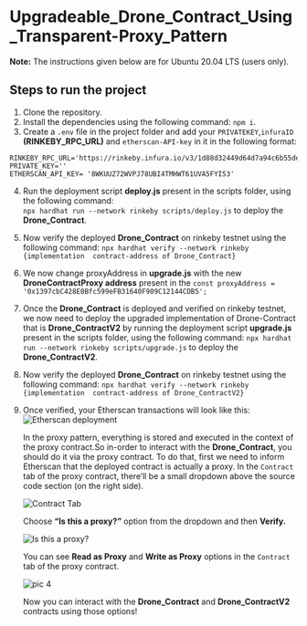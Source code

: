 # Upgradeable_Drone_Contract_Using_Transparent-Proxy_Pattern

**Note:** The instructions given below are for Ubuntu 20.04 LTS (users only).

## Steps to run the project

1. Clone the repository.
2. Install the dependencies using the following command: `npm i`.
3. Create a `.env` file in the project folder and add your `PRIVATEKEY`,`infuraID` **(RINKEBY_RPC_URL)** and `etherscan-API-key` in it in the following format:
   
  ``` 
  RINKEBY_RPC_URL='https://rinkeby.infura.io/v3/1d88d32449d64d7a94c6b55de216042e'
  PRIVATE_KEY=''
  ETHERSCAN_API_KEY= '8WKUUZ72WVPJ78UBI4TMHWT61UVA5FYI53'

   ```

4. Run the deployment script **deploy.js**  present in the scripts folder, using the following command:  
   `npx hardhat run --network rinkeby scripts/deploy.js` to deploy the **Drone_Contract**.
5. Now verify the deployed **Drone_Contract** on rinkeby testnet using the following command: 
   `npx hardhat verify --network rinkeby {implementation  contract-address of Drone_Contract}`
6. We now change proxyAddress in **upgrade.js** with the new **DroneContractProxy address** present in the `const proxyAddress =  '0x1397cbC428E0Bfc599eFB31640F909C12144CDB5';`
7. Once the **Drone_Contract** is deployed and verified on rinkeby testnet, we now need to deploy the upgraded implementation of Drone-Contract that
   is **Drone_ContractV2** by running the deployment script **upgrade.js** present in the scripts folder, using the following command:
   `npx hardhat run --network rinkeby scripts/upgrade.js` to deploy the **Drone_ContractV2**.
8. Now verify the deployed  **Drone_Contract** on rinkeby testnet using the following command:
   `npx hardhat verify --network rinkeby {implementation  contract-address of Drone_ContractV2}`
9. Once verified, your Etherscan transactions will look like this:
    ![Etherscan deployment](https://user-images.githubusercontent.com/52605353/174560518-1739fe01-5a13-48a6-a3f0-a17f0040ac59.png)
   
   In the proxy pattern, everything is stored and executed in the context of the proxy contract.So in-order to interact with the **Drone_Contract**,
   you should do it via the proxy contract. To do that, first we need to inform Etherscan that the deployed contract is actually a proxy.
   In the `Contract` tab of the proxy contract, there’ll be a small dropdown above the source code section (on the right side).
     
   ![Contract Tab](https://user-images.githubusercontent.com/52605353/174563888-1fef79b8-cefe-4f58-bde1-cc85ef9526e9.png)
  
   Choose **“Is this a proxy?”** option from the dropdown and then **Verify.**

   ![Is this a proxy?](https://user-images.githubusercontent.com/52605353/174564215-24b2abef-925c-42da-a0a8-bca0ae0dcb64.png)

    You can see **Read as Proxy** and **Write as Proxy** options in the `Contract` tab of the proxy contract.
    
   ![pic 4](https://user-images.githubusercontent.com/52605353/174565105-465a1bfa-905e-4b79-ad19-a24a624e40ae.png)

   Now you can interact with the **Drone_Contract** and **Drone_ContractV2** contracts  using those options!


   
